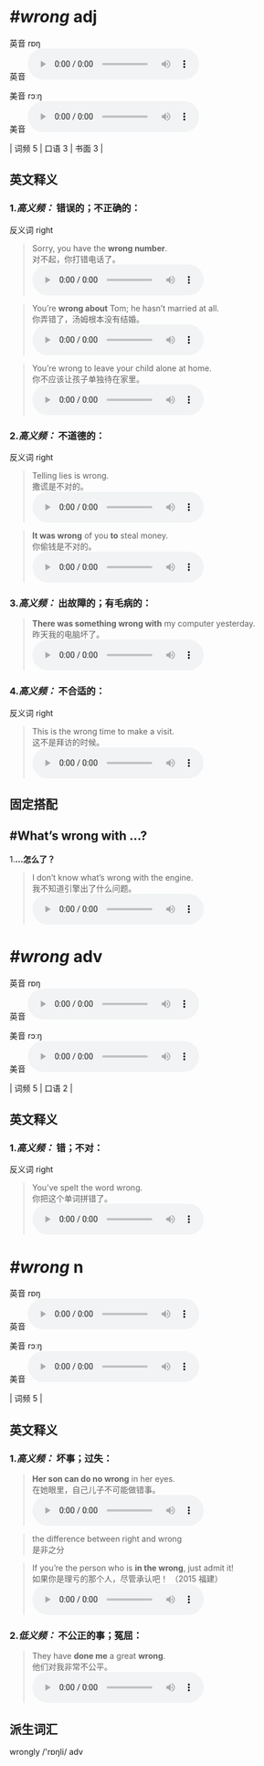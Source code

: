 # ***\#wrong*** adj
英音 rɒŋ  
英音
<audio src="./media/wrong-B.aac" controls="controls"></audio>

美音 rɔːŋ  
美音
<audio src="./media/wrong.aac" controls="controls"></audio>



| 词频 5 | 口语 3 | 书面 3 |  

英文释义
---
### 1.*高义频：* **错误的；不正确的：**  
反义词 right 

 > Sorry, you have the **wrong number**.   
 > 对不起，你打错电话了。    
<audio src="./media/1-wrong.aac" controls="controls"></audio>

 > You’re **wrong about** Tom; he hasn’t married at all.  
 > 你弄错了，汤姆根本没有结婚。    
<audio src="./media/2-wrong.aac" controls="controls"></audio>

 > You’re wrong to leave your child alone at home.  
 > 你不应该让孩子单独待在家里。    
<audio src="./media/3-wrong.aac" controls="controls"></audio>

### 2.*高义频：* **不道德的：**  
反义词 right 

 > Telling lies is wrong.   
 > 撒谎是不对的。    
<audio src="./media/4-wrong.aac" controls="controls"></audio>

 > **It was wrong** of you **to** steal money.   
 > 你偷钱是不对的。    
<audio src="./media/5-wrong.aac" controls="controls"></audio>

### 3.*高义频：* **出故障的；有毛病的：**  

 > **There was something wrong with** my computer yesterday.  
 > 昨天我的电脑坏了。    
<audio src="./media/6-wrong.aac" controls="controls"></audio>

### 4.*高义频：* **不合适的：**  
反义词 right 

 > This is the wrong time to make a visit.   
 > 这不是拜访的时候。    
<audio src="./media/7-wrong.aac" controls="controls"></audio>


固定搭配
---
## \#What’s wrong with …?
1.**…怎么了？**  

 > I don’t know what’s wrong with the engine.   
 > 我不知道引擎出了什么问题。    
<audio src="./media/8-wrong.aac" controls="controls"></audio>


# ***\#wrong*** adv
英音 rɒŋ  
英音
<audio src="./media/wrong-B.aac" controls="controls"></audio>

美音 rɔːŋ  
美音
<audio src="./media/wrong.aac" controls="controls"></audio>



| 词频 5 | 口语 2 |  

英文释义
---
### 1.*高义频：* **错；不对：**  
反义词 right 

 > You’ve spelt the word wrong.   
 > 你把这个单词拼错了。    
<audio src="./media/9-wrong.aac" controls="controls"></audio>


# ***\#wrong*** n
英音 rɒŋ  
英音
<audio src="./media/wrong-B.aac" controls="controls"></audio>

美音 rɔːŋ  
美音
<audio src="./media/wrong.aac" controls="controls"></audio>



| 词频 5 |  

英文释义
---
### 1.*高义频：* **坏事；过失：**  

 > **Her son can do no wrong** in her eyes.  
 > 在她眼里，自己儿子不可能做错事。    
<audio src="./media/10-wrong.aac" controls="controls"></audio>

 > the difference between right and wrong   
 > 是非之分    

 > If you’re the person who is **in the wrong**, just admit it!  
 > 如果你是理亏的那个人，尽管承认吧！  （2015 福建）  
<audio src="./media/wrong-01.aac" controls="controls"></audio>

### 2.*低义频：* **不公正的事；冤屈：**  

 > They have **done me** a great **wrong**.   
 > 他们对我非常不公平。    
<audio src="./media/11-wrong.aac" controls="controls"></audio>


派生词汇
---
 wrongly  /'rɒŋli/ adv   

